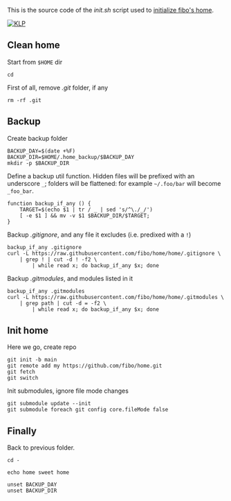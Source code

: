 
This is the source code of the _init.sh_ script used to [initialize fibo's home](https://github.com/fibo/home/).

[![KLP](https://fibo.github.io/svg/klp-badge.svg)](https://fibo.github.io/kiss-literate-programming)

## Clean home

Start from `$HOME` dir

    cd

First of all, remove *.git* folder, if any

    rm -rf .git

## Backup

Create backup folder

    BACKUP_DAY=$(date +%F)
    BACKUP_DIR=$HOME/.home_backup/$BACKUP_DAY
    mkdir -p $BACKUP_DIR

Define a backup util function.
Hidden files will be prefixed with an underscore `_`;
folders will be flattened:
for example `~/.foo/bar` will become `_foo_bar`.

    function backup_if_any () {
        TARGET=$(echo $1 | tr / _ | sed 's/^\./_/')
        [ -e $1 ] && mv -v $1 $BACKUP_DIR/$TARGET;
    }

Backup *.gitignore*, and any file it excludes (i.e. predixed with a `!`)

    backup_if_any .gitignore
    curl -L https://raw.githubusercontent.com/fibo/home/home/.gitignore \
        | grep ! | cut -d ! -f2 \
            | while read x; do backup_if_any $x; done

Backup *.gitmodules*, and modules listed in it

    backup_if_any .gitmodules
    curl -L https://raw.githubusercontent.com/fibo/home/home/.gitmodules \
        | grep path | cut -d = -f2 \
            | while read x; do backup_if_any $x; done

## Init home

Here we go, create repo

    git init -b main
    git remote add my https://github.com/fibo/home.git
    git fetch
    git switch

Init submodules, ignore file mode changes

    git submodule update --init
    git submodule foreach git config core.fileMode false

## Finally

Back to previous folder.

    cd -

    echo home sweet home

    unset BACKUP_DAY
    unset BACKUP_DIR

